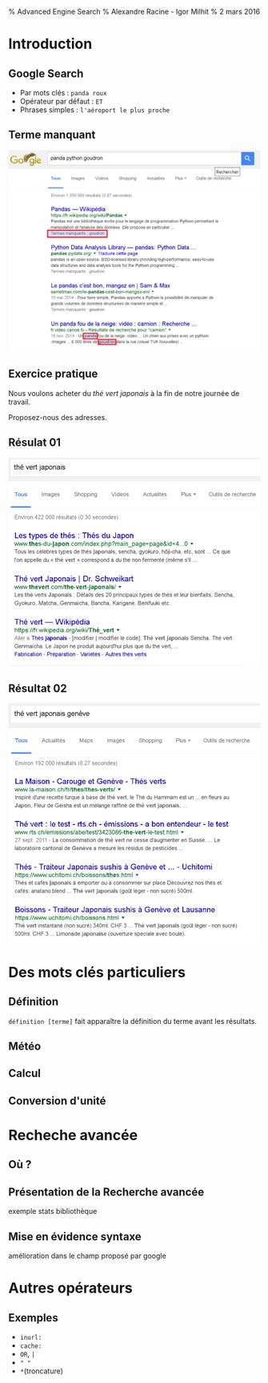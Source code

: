 % Advanced Engine Search
% Alexandre Racine - Igor Milhit
% 2 mars 2016

# Introduction

## Google Search

* Par mots clés : ``panda roux``
* Opérateur par défaut : ``ET``
* Phrases simples : ``l'aéroport le plus proche``

## Terme manquant

<img src="images/terme-manquant.png" style="width:600px;" />

## Exercice pratique

Nous voulons acheter du *thé vert japonais* à la fin de notre journée de travail.

Proposez-nous des adresses.

## Résulat 01

<img src="images/the-vert.png" style="width:700px;" />

## Résultat 02

<img src="images/the-vert-geneve.png" style="width:700px;" />

# Des mots clés particuliers

## Définition

``définition [terme]`` fait apparaître la définition du terme avant les résultats.

## Météo

## Calcul

## Conversion d'unité

# Recheche avancée

## Où ?

## Présentation de la Recherche avancée

exemple stats bibliothèque

## Mise en évidence syntaxe

amélioration dans le champ proposé par google

# Autres opérateurs

## Exemples

* ``inurl:``
* ``cache:``
* ``OR``, ``|``
* ``" "``
* ``*``(troncature)

